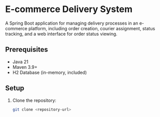 # E-commerce Delivery System

A Spring Boot application for managing delivery processes in an e-commerce platform, including order creation, courier assignment, status tracking, and a web interface for order status viewing.

## Prerequisites
- Java 21
- Maven 3.9+
- H2 Database (in-memory, included)

## Setup
1. Clone the repository:
   ```bash
   git clone <repository-url>